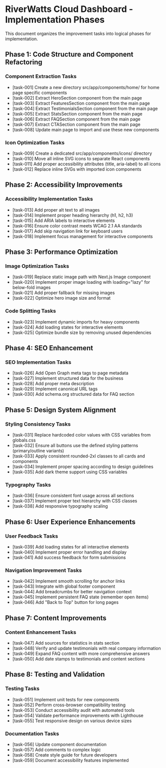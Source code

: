 # RiverWatts Cloud Dashboard - Implementation Phases

This document organizes the improvement tasks into logical phases for implementation.

## Phase 1: Code Structure and Component Refactoring

### Component Extraction Tasks
- [task-001] Create a new directory src/app/components/home/ for home page specific components
- [task-002] Extract HeroSection component from the main page
- [task-003] Extract FeaturesSection component from the main page
- [task-004] Extract TestimonialsSection component from the main page
- [task-005] Extract StatsSection component from the main page
- [task-006] Extract FAQSection component from the main page
- [task-007] Extract CTASection component from the main page
- [task-008] Update main page to import and use these new components

### Icon Optimization Tasks
- [task-009] Create a dedicated src/app/components/icons/ directory
- [task-010] Move all inline SVG icons to separate React components
- [task-011] Add proper accessibility attributes (title, aria-label) to all icons
- [task-012] Replace inline SVGs with imported icon components

## Phase 2: Accessibility Improvements

### Accessibility Implementation Tasks
- [task-013] Add proper alt text to all images
- [task-014] Implement proper heading hierarchy (h1, h2, h3)
- [task-015] Add ARIA labels to interactive elements
- [task-016] Ensure color contrast meets WCAG 2.1 AA standards
- [task-017] Add skip navigation link for keyboard users
- [task-018] Implement focus management for interactive components

## Phase 3: Performance Optimization

### Image Optimization Tasks
- [task-019] Replace static image path with Next.js Image component
- [task-020] Implement proper image loading with loading="lazy" for below-fold images
- [task-021] Add proper fallback for missing images
- [task-022] Optimize hero image size and format

### Code Splitting Tasks
- [task-023] Implement dynamic imports for heavy components
- [task-024] Add loading states for interactive elements
- [task-025] Optimize bundle size by removing unused dependencies

## Phase 4: SEO Enhancement

### SEO Implementation Tasks
- [task-026] Add Open Graph meta tags to page metadata
- [task-027] Implement structured data for the business
- [task-028] Add proper meta description
- [task-029] Implement canonical URL tags
- [task-030] Add schema.org structured data for FAQ section

## Phase 5: Design System Alignment

### Styling Consistency Tasks
- [task-031] Replace hardcoded color values with CSS variables from globals.css
- [task-032] Ensure all buttons use the defined styling patterns (primary/outline variants)
- [task-033] Apply consistent rounded-2xl classes to all cards and components
- [task-034] Implement proper spacing according to design guidelines
- [task-035] Add dark theme support using CSS variables

### Typography Tasks
- [task-036] Ensure consistent font usage across all sections
- [task-037] Implement proper text hierarchy with CSS classes
- [task-038] Add responsive typography scaling

## Phase 6: User Experience Enhancements

### User Feedback Tasks
- [task-039] Add loading states for all interactive elements
- [task-040] Implement proper error handling and display
- [task-041] Add success feedback for form submissions

### Navigation Improvement Tasks
- [task-042] Implement smooth scrolling for anchor links
- [task-043] Integrate with global footer component
- [task-044] Add breadcrumbs for better navigation context
- [task-045] Implement persistent FAQ state (remember open items)
- [task-046] Add "Back to Top" button for long pages

## Phase 7: Content Improvements

### Content Enhancement Tasks
- [task-047] Add sources for statistics in stats section
- [task-048] Verify and update testimonials with real company information
- [task-049] Expand FAQ content with more comprehensive answers
- [task-050] Add date stamps to testimonials and content sections

## Phase 8: Testing and Validation

### Testing Tasks
- [task-051] Implement unit tests for new components
- [task-052] Perform cross-browser compatibility testing
- [task-053] Conduct accessibility audit with automated tools
- [task-054] Validate performance improvements with Lighthouse
- [task-055] Test responsive design on various device sizes

### Documentation Tasks
- [task-056] Update component documentation
- [task-057] Add comments to complex logic
- [task-058] Create style guide for future developers
- [task-059] Document accessibility features implemented